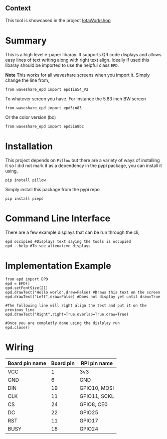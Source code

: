 ## Context

This tool is showcased in the project [IotaWorkshop](https://github.com/Tsangares/iotaworkshop)

# Summary

This is a high level e-paper libaray. It supports QR code displays and allows easy lines of text writing along with right text align. Ideally if used this libaray should be imported to use the helpful class `EPD`.

**Note** This works for all waveshare screens when you import it. Simply change the line from,

    from waveshare_epd import epd1in54_V2
	
To whatever screen you have. For instance the 5.83 inch BW screen

    from waveshare_epd import epd5in83
	
Or the color version (bc)

    from waveshare_epd import epd5in8bc
	
	
# Installation

This project depends on `Pillow` but there are a variety of ways of installing it so I did not mark it as a dependency in the pypi package, you can install it using,

    pip install pillow
   
Simply install this package from the pypi repo

    pip install piepd
	
# Command Line Interface

There are a few example displays that can be run through the cli,	

	epd occipied #Displays text saying the tools is occupied
	epd --help #To see altenative displays

# Implementation Example

	from epd import EPD
	epd = EPD()
	epd.setFontSize(21)
	epd.drawText("Hello world",draw=False) #Draws this text on the screen
	epd.drawText("Left",draw=False) #Does not display yet until draw=True
	
	#The following line will right align the text and put it on the previous line
	epd.drawText("Right",right=True,overlap=True,draw=True)
	
	#Once you are completly done using the dislplay run
	epd.close()
# Wiring

| Board pin name | Board pin | RPi pin name | 
|----------------|-----------|--------------|
| VCC            | 1         | 3v3          | 
| GND            | 6         | GND          | 
| DIN            | 19        | GPIO10, MOSI | 
| CLK            | 11        | GPIO11, SCKL | 
| CS             | 24        | GPIO8, CE0   | 
| DC             | 22        | GPIO25       | 
| RST            | 11        | GPIO17       | 
| BUSY           | 18        | GPIO24       | 
